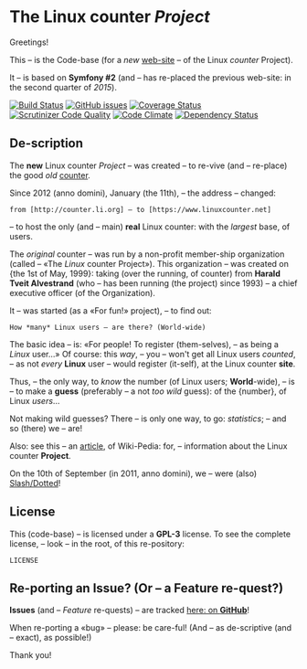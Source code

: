The Linux counter *Project*
===========================

Greetings!

This – is the Code-base (for a *new* [web-site](https://www.linuxcounter.net) –
of the Linux *counter* Project).

It – is based on **Symfony #2** (and – has re-placed the previous web-site:
in the second quarter of *2015*).

[![Build Status](http://linuxcounter.net:8080/buildStatus/icon?job=TheLinuxCounterProject)](http://linuxcounter.net:8080/job/TheLinuxCounterProject/)
[![GitHub issues](https://img.shields.io/github/issues/christinloehner/linuxcounter.new.svg)](https://github.com/christinloehner/linuxcounter.new/issues)
[![Coverage Status](https://coveralls.io/repos/alexloehner/linuxcounter.new/badge.svg)](https://coveralls.io/r/alexloehner/linuxcounter.new)
[![Scrutinizer Code Quality](https://scrutinizer-ci.com/g/alexloehner/linuxcounter.new/badges/quality-score.png?b=master)](https://scrutinizer-ci.com/g/alexloehner/linuxcounter.new/?branch=master)
[![Code Climate](https://codeclimate.com/github/alexloehner/linuxcounter.new/badges/gpa.svg)](https://codeclimate.com/github/alexloehner/linuxcounter.new)
[![Dependency Status](https://www.versioneye.com/user/projects/5509756b4996ebef3300004f/badge.svg?style=flat)](https://www.versioneye.com/user/projects/5509756b4996ebef3300004f)

De-scription
------------

The **new** Linux counter *Project* – was created – to re-vive (and – re-place)
the good *old* [counter](http://counter.li.org).

Since 2012 (anno domini), January (the 11th), – the address – changed: 

    from [http://counter.li.org] – to [https://www.linuxcounter.net]

– to host the only (and – main) **real** Linux counter: with the *largest* base, of users.

The *original* counter – was run by a non-profit member-ship organization
(called – «The *Linux* counter Project»). This organization – was created 
on {the 1st of May, 1999}: taking (over the running, of counter) 
from **Harald Tveit Alvestrand** (who – has been running (the project) 
since 1993) – a chief executive officer (of the Organization).

It – was started (as a «For fun!» project), – to find out: 

    How *many* Linux users – are there? (World-wide)

The basic idea – is: «For people! To register (them-selves), – as being a *Linux* user…»
Of course: this *way*, – you – won't get all Linux users *counted*, –
as not *every* **Linux** user – would register (it-self), at the Linux counter **site**.

Thus, – the only way, to *know* the number (of Linux users; **World**-wide), – is – 
to make a **guess** (preferably – a not *too wild* guess): of the {number}, of Linux *users*… 

Not making wild guesses?
There – is only one way, to go: *statistics*; – and so (there) we – are!

Also: see this – an [article](http://en.wikipedia.org/wiki/Linux_Counter), of Wiki-Pedia:
for, – information about the Linux counter **Project**.

On the 10th of September (in 2011, anno domini), we – were (also) [Slash/Dotted](http://linux.slashdot.org/story/11/09/10/1249257/the-linux-counter-relaunches)!

License
-------

This (code-base) – is licensed under a **GPL-3** license. 
To see the complete license, – look – in the root, of this re-pository:

    LICENSE

Re-porting an Issue? (Or – a Feature re-quest?)
-----------------------------------------------

**Issues** (and – *Feature* re-quests) – are tracked [here: on **GitHub**](https://github.com/christinloehner/linuxcounter.new/issues)!

When re-porting a «bug» – please: be care-ful!
(And – as de-scriptive (and – exact), as possible!)

Thank you!

